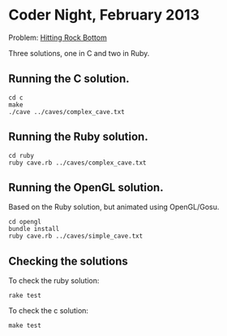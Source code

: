 # Coder Night, February 2013

Problem: [Hitting Rock Bottom][1]

Three solutions, one in C and two in Ruby.

## Running the C solution.

    cd c
    make
    ./cave ../caves/complex_cave.txt

## Running the Ruby solution.

    cd ruby
    ruby cave.rb ../caves/complex_cave.txt

## Running the OpenGL solution.

Based on the Ruby solution, but animated using OpenGL/Gosu.

    cd opengl
    bundle install
    ruby cave.rb ../caves/simple_cave.txt

## Checking the solutions

To check the ruby solution:

    rake test

To check the c solution:

    make test

[1]: http://puzzlenode.com/puzzles/11-hitting-rock-bottom